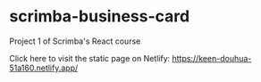 # scrimba-business-card
Project 1 of Scrimba's React course

Click here to visit the static page on Netlify:
https://keen-douhua-51a160.netlify.app/
